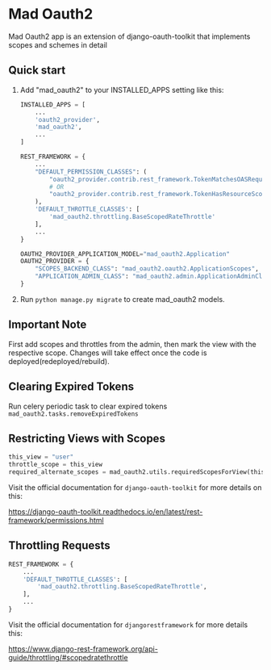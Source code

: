 # Mad Oauth2

Mad Oauth2 app is an extension of django-oauth-toolkit that implements scopes and schemes in detail

## Quick start

1. Add "mad_oauth2" to your INSTALLED_APPS setting like this:

    ```python
    INSTALLED_APPS = [
        ...
        'oauth2_provider',
        'mad_oauth2',
        ...
    ]

    REST_FRAMEWORK = {
        ...
        "DEFAULT_PERMISSION_CLASSES": (
            "oauth2_provider.contrib.rest_framework.TokenMatchesOASRequirements",
            # OR
            "oauth2_provider.contrib.rest_framework.TokenHasResourceScope",
        ),
        'DEFAULT_THROTTLE_CLASSES': [
            'mad_oauth2.throttling.BaseScopedRateThrottle'
        ],
        ...
    }

    OAUTH2_PROVIDER_APPLICATION_MODEL="mad_oauth2.Application"
    OAUTH2_PROVIDER = {
        "SCOPES_BACKEND_CLASS": "mad_oauth2.oauth2.ApplicationScopes",
        "APPLICATION_ADMIN_CLASS": "mad_oauth2.admin.ApplicationAdminClass",
    }
    ```

2. Run ``python manage.py migrate`` to create mad_oauth2 models.

## Important Note

First add scopes and throttles from the admin, then mark the view with the respective scope. Changes will take effect once the code is deployed(redeployed/rebuild).

## Clearing Expired Tokens

Run celery periodic task to clear expired tokens
`mad_oauth2.tasks.removeExpiredTokens`

## Restricting Views with Scopes

```python
this_view = "user"
throttle_scope = this_view
required_alternate_scopes = mad_oauth2.utils.requiredScopesForView(this_view)
```

Visit the official documentation for `django-oauth-toolkit` for more details on this:

https://django-oauth-toolkit.readthedocs.io/en/latest/rest-framework/permissions.html

## Throttling Requests

```python
REST_FRAMEWORK = {
    ...
    'DEFAULT_THROTTLE_CLASSES': [
        'mad_oauth2.throttling.BaseScopedRateThrottle',
    ],
    ...
}
```

Visit the official documentation for `djangorestframework` for more details this:

https://www.django-rest-framework.org/api-guide/throttling/#scopedratethrottle
